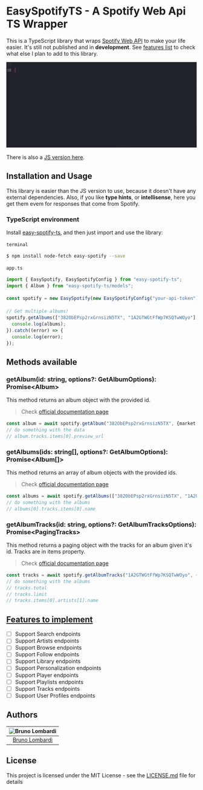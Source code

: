 # EasySpotifyTS - A Spotify Web Api TS Wrapper
This is a TypeScript library that wraps [Spotify Web API](https://developer.spotify.com/documentation/web-api/) to make your life easier. It's still not published and in **development**. See [features list](#features) to check what else I plan to add to this library.

![Demo](demo.gif)

There is also a [JS version here](https://github.com/bruno-lombardi/easy-spotify/).

## Installation and Usage
This library is easier than the JS version to use, because it doesn't have any external dependencies. Also, if you like **type hints**, or **intellisense**, here you get them evem for responses that come from Spotify.

### TypeScript environment

Install [easy-spotify-ts](https://www.npmjs.com/package/easy-spotify-ts), and then just import and use the library: 

`terminal`
```sh
$ npm install node-fetch easy-spotify --save
```
`app.ts`
```ts
import { EasySpotify, EasySpotifyConfig } from "easy-spotify-ts";
import { Album } from "easy-spotify-ts/models";

const spotify = new EasySpotify(new EasySpotifyConfig("your-api-token"));

// Get multiple albums!
spotify.getAlbums(["382ObEPsp2rxGrnsizN5TX", "1A2GTWGtFfWp7KSQTwWOyo"], {market: "ES"}).then((albums) => {
  console.log(albums);
}).catch((error) => {
  console.log(error);
});

```

## Methods available
### getAlbum(id: string, options?: GetAlbumOptions): Promise\<Album\>
This method returns an album object with the provided id.
> Check [official documentation page](https://developer.spotify.com/documentation/web-api/reference/albums/get-album/)
```ts
const album = await spotify.getAlbum("382ObEPsp2rxGrnsizN5TX", {market: "ES"});
// do something with the data
// album.tracks.items[0].preview_url
```

### getAlbums(ids: string[], options?: GetAlbumOptions): Promise\<Album[]\>
This method returns an array of album objects with the provided ids.
> Check [official documentation page](https://developer.spotify.com/documentation/web-api/reference/albums/get-several-albums/)
```ts
const albums = await spotify.getAlbums(["382ObEPsp2rxGrnsizN5TX", "1A2GTWGtFfWp7KSQTwWOyo"], {market: "ES"});
// do something with the albums
// albums[0].tracks.items[0].name
```
### getAlbumTracks(id: string, options?: GetAlbumTracksOptions): Promise\<PagingTracks\>
This method returns a paging object with the tracks for an album given it's id. Tracks are in items property.
> Check [official documentation page](https://developer.spotify.com/documentation/web-api/reference/albums/get-albums-tracks/)
```ts
const tracks = await spotify.getAlbumTracks("1A2GTWGtFfWp7KSQTwWOyo", {limit: 10, offset: 1, market: "ES"});
// do something with the albums
// tracks.total
// tracks.limit
// tracks.items[0].artists[1].name
```

## [Features to implement](#features)
- [ ] Support Search endpoints
- [ ] Support Artists endpoints
- [ ] Support Browse endpoints
- [ ] Support Follow endpoints
- [ ] Support Library endpoints
- [ ] Support Personalization endpoints
- [ ] Support Player endpoints
- [ ] Support Playlists endpoints
- [ ] Support Tracks endpoints
- [ ] Support User Profiles endpoints

## Authors

| ![Bruno Lombardi](https://avatars2.githubusercontent.com/u/7153294?s=150&v=4)|
|:---------------------:|
|  [Bruno Lombardi](https://github.com/bruno-lombardi)   |

## License

This project is licensed under the MIT License - see the [LICENSE.md](LICENSE.md) file for details